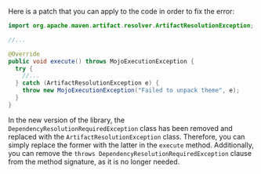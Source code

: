 Here is a patch that you can apply to the code in order to fix the error:

```java
import org.apache.maven.artifact.resolver.ArtifactResolutionException;

//...

@Override
public void execute() throws MojoExecutionException {
  try {
    //...
  } catch (ArtifactResolutionException e) {
    throw new MojoExecutionException("Failed to unpack theme", e);
  }
}
```

In the new version of the library, the `DependencyResolutionRequiredException` class has been removed and replaced with the `ArtifactResolutionException` class. Therefore, you can simply replace the former with the latter in the `execute` method. Additionally, you can remove the `throws DependencyResolutionRequiredException` clause from the method signature, as it is no longer needed.
